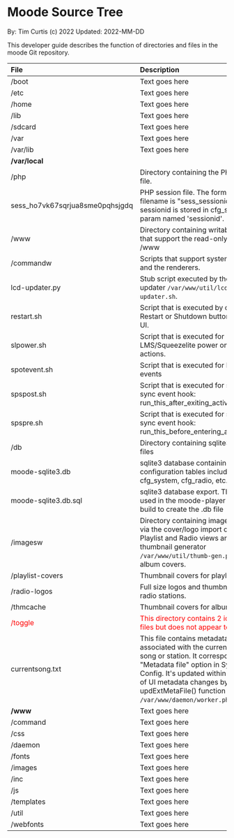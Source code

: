 Moode Source Tree <!-- omit in toc -->
==========================================
By: Tim Curtis (c) 2022
Updated: 2022-MM-DD

This developer guide describes the function of directories and files in the moode Git repository.


|File|Description|
| :- | :- |
|/boot|Text goes here|
|/etc|Text goes here|
|/home|Text goes here|
|/lib|Text goes here|
|/sdcard|Text goes here|
|/var|Text goes here|
|/var/lib|Text goes here|
|**/var/local**||
|/php|Directory containing the PHP session file.|
|sess_ho7vk67sqrjua8sme0pqhsjgdq|PHP session file. The format of the filename is "sess_sessionid". The sessionid is stored in cfg_system param named 'sessionid'.|
|/www|Directory containing writable files that support the read-only sources in /www|
|/commandw|Scripts that support system options and the renderers.|
|lcd-updater.py|Stub script executed by the LCD updater `/var/www/util/lcd-updater.sh`.|
|restart.sh|Script that is executed by clicking the Restart or Shutdown buttons on the UI. |
|slpower.sh|Script that is executed for LMS/Squeezelite power on/off actions.|
|spotevent.sh|Script that is executed for librespot events|
|spspost.sh|Script that is executed for shairport-sync event hook: run_this_after_exiting_active_state|
|spspre.sh|Script that is executed for shairport-sync event hook: run_this_before_entering_active_state|
|/db|Directory containing sqlite3 database files|
|moode-sqlite3.db|sqlite3 database containing the configuration tables including cfg_system, cfg_radio, etc.|
|moode-sqlite3.db.sql|sqlite3 database export. This file is used in the moode-player package build to create the .db file|
|/imagesw|Directory containing images created via the cover/logo import options in Playlist and Radio views and the thumbnail generator `/var/www/util/thumb-gen.php` for album covers.|
|/playlist-covers|Thumbnail covers for playlists.|
|/radio-logos|Full size logos and thumbnails for radio stations.|
|/thmcache|Thumbnail covers for albums. These |
|<font color="red">/toggle</font>|<font color="red">This directory contains 2 icon png files but does not appear to be used.</font>|
|currentsong.txt|This file contains metadata associated with the currently playing song or station. It corresponds to the "Metadata file" option in System Config. It's updated within 3 seconds of UI metadata changes by the updExtMetaFile() function in `/var/www/daemon/worker.php`.|
|**/www**|Text goes here|
|/command|Text goes here|
|/css|Text goes here|
|/daemon|Text goes here|
|/fonts|Text goes here|
|/images|Text goes here|
|/inc|Text goes here|
|/js|Text goes here|
|/templates|Text goes here|
|/util|Text goes here|
|/webfonts|Text goes here|
